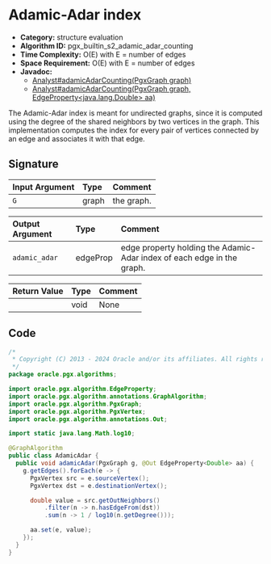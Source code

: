 # Adamic-Adar index

- **Category:** structure evaluation
- **Algorithm ID:** pgx_builtin_s2_adamic_adar_counting
- **Time Complexity:** O(E) with E = number of edges
- **Space Requirement:** O(E) with E = number of edges
- **Javadoc:** 
  - [Analyst#adamicAdarCounting(PgxGraph graph)](https://docs.oracle.com/en/database/oracle/property-graph/24.3/spgjv/oracle/pgx/api/Analyst.html#adamicAdarCounting_oracle_pgx_api_PgxGraph_)
  - [Analyst#adamicAdarCounting(PgxGraph graph, EdgeProperty<java.lang.Double> aa)](https://docs.oracle.com/en/database/oracle/property-graph/24.3/spgjv/oracle/pgx/api/Analyst.html#adamicAdarCounting_oracle_pgx_api_PgxGraph_oracle_pgx_api_EdgeProperty_)

The Adamic-Adar index is meant for undirected graphs, since it is computed using the degree of the shared neighbors by two vertices in the graph. This implementation computes the index for every pair of vertices connected by an edge and associates it with that edge.

## Signature

| Input Argument | Type | Comment |
| :--- | :--- | :--- |
| `G` | graph | the graph. |

| Output Argument | Type | Comment |
| :--- | :--- | :--- |
| `adamic_adar` | edgeProp<double> | edge property holding the Adamic-Adar index of each edge in the graph. |

| Return Value | Type | Comment |
| :--- | :--- | :--- |
| | void | None |

## Code

```java
/*
 * Copyright (C) 2013 - 2024 Oracle and/or its affiliates. All rights reserved.
 */
package oracle.pgx.algorithms;

import oracle.pgx.algorithm.EdgeProperty;
import oracle.pgx.algorithm.annotations.GraphAlgorithm;
import oracle.pgx.algorithm.PgxGraph;
import oracle.pgx.algorithm.PgxVertex;
import oracle.pgx.algorithm.annotations.Out;

import static java.lang.Math.log10;

@GraphAlgorithm
public class AdamicAdar {
  public void adamicAdar(PgxGraph g, @Out EdgeProperty<Double> aa) {
    g.getEdges().forEach(e -> {
      PgxVertex src = e.sourceVertex();
      PgxVertex dst = e.destinationVertex();

      double value = src.getOutNeighbors()
          .filter(n -> n.hasEdgeFrom(dst))
          .sum(n -> 1 / log10(n.getDegree()));

      aa.set(e, value);
    });
  }
}

```
